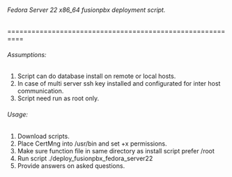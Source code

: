 ###### Fedora Server 22 x86_64 fusionpbx deployment script.
==========================================================

###### Assumptions:
  1. Script can do database install on remote or local hosts.
  2. In case of multi server ssh key installed and configurated for inter host communication.
  3. Script need run as root only.

###### Usage:
  1. Download scripts.
  2. Place CertMng into /usr/bin and set +x permissions.
  3. Make sure function file in same directory as install script prefer /root
  4. Run script ./deploy_fusionpbx_fedora_server22
  5. Provide answers on asked questions.
  
